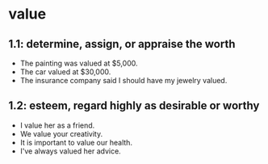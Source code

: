 # value
## 1.1: determine, assign, or appraise the worth

  *  The painting was valued at $5,000.
  *  The car valued at $30,000.
  *  The insurance company said I should have my jewelry valued.

## 1.2: esteem, regard highly as desirable or worthy

  *  I value her as a friend.
  *  We value your creativity.
  *  It is important to value our health.
  *  I've always valued her advice.
